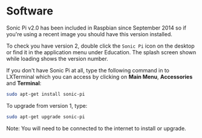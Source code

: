 # Software

Sonic Pi v2.0 has been included in Raspbian since September 2014 so if you're using a recent image you should have this version installed.

To check you have version 2, double click the `Sonic Pi` icon on the desktop or find it in the application menu under Education. The splash screen shown while loading shows the version number.

If you don't have Sonic Pi at all, type the following command in to LXTerminal which you can access by clicking on **Main Menu**, **Accessories** and **Terminal**:

```bash
sudo apt-get install sonic-pi
```

To upgrade from version 1, type:

```bash
sudo apt-get upgrade sonic-pi
```

Note: You will need to be connected to the internet to install or upgrade.
